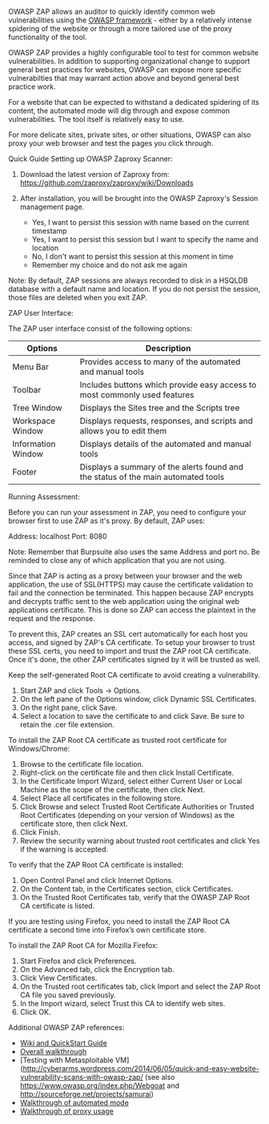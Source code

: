 OWASP ZAP allows an auditor to quickly identify common web vulnerabilities using the [OWASP framework](https://www.owasp.org/index.php/Main_Page) - either by a relatively intense spidering of the website or through a more tailored use of the proxy functionality of the tool.

OWASP ZAP provides a highly configurable tool to test for common website vulnerabilities. In addition to supporting organizational change to support general best practices for websites, OWASP can expose more specific vulnerabilties that may warrant action above and beyond general best practice work.

For a website that can be expected to withstand a dedicated spidering of its content, the automated mode will dig through and expose common vulnerabilities. The tool itself is relatively easy to use.

For more delicate sites, private sites, or other situations, OWASP can also proxy your web browser and test the pages you click through.

Quick Guide Setting up OWASP Zaproxy Scanner:

1. Download the latest version of Zaproxy from: https://github.com/zaproxy/zaproxy/wiki/Downloads

2. After installation, you will be brought into the OWASP Zaproxy's Session management page.
    - Yes, I want to persist this session with name based on the current timestamp
    - Yes, I want to persist this session but I want to specify the name and location
    - No, I don't want to persist this session at this moment in time
    - Remember my choice and do not ask me again

Note: By default, ZAP sessions are always recorded to disk in a HSQLDB database with a default name and location. If you do not persist the session, those files are deleted when you exit ZAP.

ZAP User Interface:

The ZAP user interface consist of the following options:

|Options|Description|
|-------------|-------------------------------------------------------|
|Menu Bar|Provides access to many of the automated and manual tools|
|Toolbar|Includes buttons which provide easy access to most commonly used features|
|Tree Window|Displays the Sites tree and the Scripts tree|
|Workspace Window|Displays requests, responses, and scripts and allows you to edit them|
|Information Window|Displays details of the automated and manual tools|
|Footer| Displays a summary of the alerts found and the status of the main automated tools|

Running Assessment:

Before you can run your assessment in ZAP, you need to configure your browser first to use ZAP as it's proxy. By default, ZAP uses:

Address:    localhost
Port:       8080

Note: Remember that Burpsuite also uses the same Address and port no. Be reminded to close any of which application that you are not using.

Since that ZAP is acting as a proxy between your browser and the web application, the use of SSL(HTTPS) may cause the certificate validation to fail and the connection be terminated. This happen because ZAP encrypts and decrypts traffic sent to the web application using the original web applications certificate. This is done so ZAP can access the plaintext in the request and the response.

To prevent this, ZAP creates an SSL cert automatically for each host you access, and signed by ZAP's CA certificate. To setup your browser to trust these SSL certs, you need to import and trust the ZAP root CA certificate. Once it's done, the other ZAP certificates signed by it will be trusted as well.

Keep the self-generated Root CA certificate to avoid creating a vulnerability.

1. Start ZAP and click Tools -> Options.
2. On the left pane of the Options window, click Dynamic SSL Certificates.
3. On the right pane, click Save.
4. Select a location to save the certificate to and click Save. Be sure to retain the .cer file extension.

To install the ZAP Root CA certificate as trusted root certificate for Windows/Chrome:
 
1. Browse to the certificate file location.
2. Right-click on the certificate file and then click Install Certificate.
3. In the Certificate Import Wizard, select either Current User or Local Machine as the scope of the certificate, then click Next.
4. Select Place all certificates in the following store. 
5. Click Browse and select Trusted Root Certificate Authorities or Trusted Root Certificates (depending on your version of Windows) as the certificate store, then click Next.
6. Click Finish.
7. Review the security warning about trusted root certificates and click Yes if the warning is accepted. 

To verify that the ZAP Root CA certificate is installed:

1. Open Control Panel and click Internet Options.
2. On the Content tab, in the Certificates section, click Certificates.
3. On the Trusted Root Certificates tab, verify that the OWASP ZAP Root CA certificate is listed. 

If you are testing using Firefox, you need to install the ZAP Root CA certificate a second time
into Firefox’s own certificate store.

To install the ZAP Root CA for Mozilla Firefox:

1. Start Firefox and click Preferences.
2. On the Advanced tab, click the Encryption tab.
3. Click View Certificates.
4. On the Trusted root certificates tab, click Import and select the ZAP Root CA file you saved previously.
5. In the Import wizard, select Trust this CA to identify web sites.
6. Click OK. 

Additional OWASP ZAP references:

 * [Wiki and QuickStart Guide](https://code.google.com/p/zaproxy/wiki/HelpStartStart)
 * [Overall walkthrough](http://resources.infosecinstitute.com/which-weapon-should-i-choose-for-web-penetration-testing-3-0)
 * [Testing with Metasploitable VM](http://cyberarms.wordpress.com/2014/06/05/quick-and-easy-website-vulnerability-scans-with-owasp-zap/ (see also https://www.owasp.org/index.php/Webgoat and http://sourceforge.net/projects/samurai)
 * [Walkthrough of automated mode](https://blog.codecentric.de/en/2013/10/automated-security-testing-web-applications-using-owasp-zed-attack-proxy)
 * [Walkthrough of proxy usage](https://blog.42.nl/articles/securing-web-applications-using-owasp-zap-passive-mode)


























